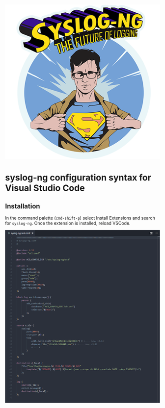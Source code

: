 <h3 align="center">
  <img src="https://raw.githubusercontent.com/MrAnno/vscode-syslog-ng/master/images/syslog-ng-icon.png" alt="syslog-ng Logo" />
</h3>

# syslog-ng configuration syntax for Visual Studio Code

## Installation

In the command palette (`cmd-shift-p`) select Install Extensions and search for `syslog-ng`.
Once the extension is installed, reload VSCode.

![syslog-ng Syntax Highlighting](https://github.com/MrAnno/vscode-syslog-ng/raw/master/images/syslog-ng-syntax-highlighting.png)
